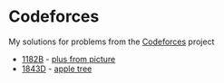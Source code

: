 # Codeforces

My solutions for problems from the [Codeforces](https://codeforces.com/) project

- [1182B](https://codeforces.com/problemset/problem/1182/B) - [plus from picture](./PlusFromPicture)
- [1843D](https://codeforces.com/problemset/problem/1843/D?locale=ru) - [apple tree](./AppleTree/src)
